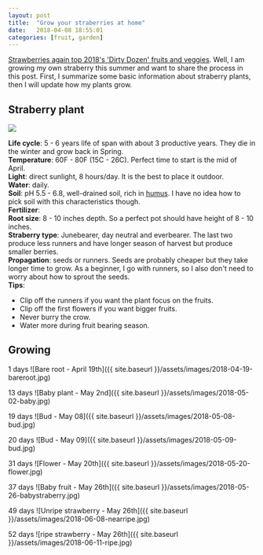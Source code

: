 ```yaml
---
layout: post
title:  "Grow your straberries at home"
date:   2018-04-08 18:55:01
categories: [fruit, garden]
---
```

[Strawberries again top 2018's 'Dirty Dozen' fruits and veggies](https://www.cnn.com/2018/04/10/health/2018-dirty-dozen-fruits-and-veggies-ewg/index.html). 
Well, I am growing my own straberry this summer and want to share the process in this post.
First, I summarize some basic information about straberry plants, then I will update how my plants grow.

Straberry plant
---------------

![](https://i2.wp.com/bonnieplants.com/wp-content/uploads/strawberry-plant-Illustration-web.jpg)

__Life cycle__: 5 - 6 years life of span with about 3 productive years. They die in the winter and grow back in Spring.  
__Temperature__: 60F - 80F (15C - 26C). Perfect time to start is the mid of April.  
__Light__: direct sunlight, 8 hours/day. It is the best to place it outdoor.  
__Water__: daily.  
__Soil__: pH 5.5 - 6.8, well-drained soil, rich in [humus](https://en.wikipedia.org/wiki/Humus). I have no idea how to pick soil with this characteristics though.  
__Fertilizer__:  
__Root size__: 8 - 10 inches depth. So a perfect pot should have height of 8 - 10 inches.  
__Straberry type__: Junebearer, day neutral and everbearer. The last two produce less runners and have longer season of harvest but produce smaller berries.  
__Propagation__: seeds or runners. Seeds are probably cheaper but they take longer time to grow. As a beginner, I go with runners, so I also don't need to worry about how to sprout the seeds.  
__Tips__:
+ Clip off the runners if you want the plant focus on the fruits.  
+ Clip off the first flowers if you want bigger fruits.
+ Never burry the crow.
+ Water more during fruit bearing season.

Growing
-----------
1 days
![Bare root - April 19th]({{ site.baseurl }}/assets/images/2018-04-19-bareroot.jpg)

13 days
![Baby plant - May 2nd]({{ site.baseurl }}/assets/images/2018-05-02-baby.jpg)

19 days
![Bud - May 08]({{ site.baseurl }}/assets/images/2018-05-08-bud.jpg)

20 days
![Bud - May 09]({{ site.baseurl }}/assets/images/2018-05-09-bud.jpg)

31 days
![Flower - May 20th]({{ site.baseurl }}/assets/images/2018-05-20-flower.jpg)

37 days
![Baby fruit - May 26th]({{ site.baseurl }}/assets/images/2018-05-26-babystraberry.jpg)

49 days
![Unripe strawberry - May 26th]({{ site.baseurl }}/assets/images/2018-06-08-nearripe.jpg)

52 days
![ripe strawberry - May 26th]({{ site.baseurl }}/assets/images/2018-06-11-ripe.jpg)
